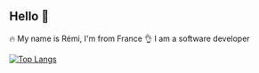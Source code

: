 ## Hello 👋

🔥 My name is Rémi, I'm from France
👌 I am a software developer


[![Top Langs](https://github-readme-stats.vercel.app/api/top-langs/?username=remilagorce&layout=donut-vertical)](https://github.com/anuraghazra/github-readme-stats&stats_format=bytes)


<!--
**remilagorce/remilagorce** is a ✨ _special_ ✨ repository because its `README.md` (this file) appears on your GitHub profile.

Here are some ideas to get you started:

- 🔭 I’m currently working on ...
- 🌱 I’m currently learning ...
- 👯 I’m looking to collaborate on ...
- 🤔 I’m looking for help with ...
- 💬 Ask me about ...
- 📫 How to reach me: ...
- 😄 Pronouns: ...
- ⚡ Fun fact: ...
-->
